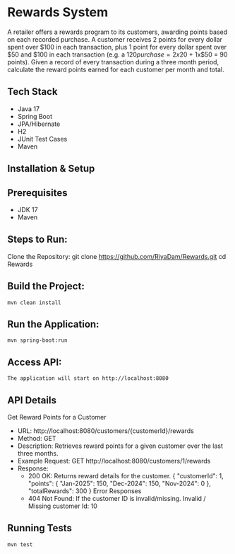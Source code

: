 # Rewards System
A retailer offers a rewards program to its customers, awarding points based on each recorded purchase. 
A customer receives 2 points for every dollar spent over $100 in each transaction, plus 1 point for every dollar spent over $50 and $100 in each transaction
(e.g. a $120 purchase = 2x$20 + 1x$50 = 90 points). 
Given a record of every transaction during a three month period, calculate the reward points earned for each customer per month and total.

## Tech Stack
- Java 17
- Spring Boot
- JPA/Hibernate
- H2
- JUnit Test Cases
- Maven

## Installation & Setup
## Prerequisites
- JDK 17
- Maven
## Steps to Run:
  Clone the Repository:
    git clone https://github.com/RiyaDam/Rewards.git
    cd Rewards
## Build the Project:
    mvn clean install
## Run the Application:
    mvn spring-boot:run
## Access API:
    The application will start on http://localhost:8080

## API Details
Get Reward Points for a Customer
- URL:
  http://localhost:8080/customers/{customerId}/rewards
- Method: GET
- Description: Retrieves reward points for a given customer over the last three months.
- Example Request:
  GET http://localhost:8080/customers/1/rewards
- Response:
  * 200 OK: Returns reward details for the customer.
  {
    "customerId": 1,
    "points": {
      "Jan-2025": 150,
      "Dec-2024": 150,
      "Nov-2024": 0
    },
    "totalRewards": 300
  }
Error Responses
  * 404 Not Found: If the customer ID is invalid/missing.
      Invalid / Missing customer Id: 10

## Running Tests
    mvn test
  
  
